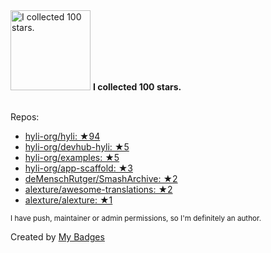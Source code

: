 <img src="https://my-badges.github.io/my-badges/stars-100.png" alt="I collected 100 stars." title="I collected 100 stars." width="128">
<strong>I collected 100 stars.</strong>
<br><br>

Repos:

* <a href="https://github.com/hyli-org/hyli">hyli-org/hyli: ★94</a>
* <a href="https://github.com/hyli-org/devhub-hyli">hyli-org/devhub-hyli: ★5</a>
* <a href="https://github.com/hyli-org/examples">hyli-org/examples: ★5</a>
* <a href="https://github.com/hyli-org/app-scaffold">hyli-org/app-scaffold: ★3</a>
* <a href="https://github.com/deMenschRutger/SmashArchive">deMenschRutger/SmashArchive: ★2</a>
* <a href="https://github.com/alexture/awesome-translations">alexture/awesome-translations: ★2</a>
* <a href="https://github.com/alexture/alexture">alexture/alexture: ★1</a>

<sup>I have push, maintainer or admin permissions, so I'm definitely an author.<sup>



Created by <a href="https://github.com/my-badges/my-badges">My Badges</a>